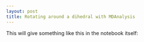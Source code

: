 ```yaml
---
layout: post
title: Rotating around a dihedral with MDAnalysis
---
```


This will give something like this in the notebook itself:

<script src="{{site.js}}/build/ngl.js">
</script>

<script>

  NGL.mainScriptFilePath = "{{site.js}}/build/ngl.js";

  function onInit(){
	  var stage = new NGL.Stage( "viewport" );
	  stage.loadFile( "{{site.data}}/out.pdb", { defaultRepresentation: true, asTrajectory: true } ).then( function( o ){
	      traj = o.trajList[0].trajectory;
	      var player = new NGL.TrajectoryPlayer( traj, {
		  step: 1,
		  timeout: 700,
		  interpolateStep: 100,
		  start: 0,
		  end: traj.numframes,
		  interpolateType: "linear",
		  mode: "loop",
		  direction: "bounce"
	      } );

              player.play();
              o.removeAllRepresentations();
    	      o.addRepresentation( "ball+stick", { multipleBond: true } );
	      o.autoView();
	  } );
	  stage.setTheme( "light" )

      window.addEventListener( "resize", function( event ){
         stage.handleResize();
      }, false );
      
      stage.viewer.container.addEventListener( "dblclick", function(){
         stage.toggleFullscreen();
      } );
  }

  document.addEventListener( "DOMContentLoaded", function() {
	  NGL.init( onInit );
  } );

</script>

<div id="viewport" style="max-width:100%; height:400px;"></div>

